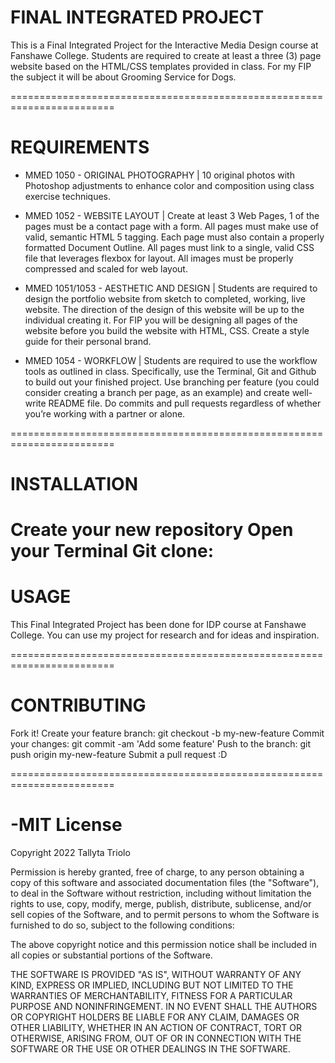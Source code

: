 # FINAL INTEGRATED PROJECT
This is a Final Integrated Project for the Interactive Media Design course at Fanshawe College. Students are required to create at least a three (3) page website based on the HTML/CSS templates provided in class. For my FIP the subject it will be about Grooming Service for Dogs.

========================================================================

# REQUIREMENTS
- MMED 1050 - ORIGINAL PHOTOGRAPHY | 10 original photos with Photoshop adjustments to enhance color and composition using class exercise techniques.

- MMED 1052 - WEBSITE LAYOUT | Create at least 3 Web Pages, 1 of the pages must be a contact page with a form. All pages must make use of valid, semantic HTML 5 tagging. Each page must also contain a properly formatted Document Outline. All pages must link to a single, valid CSS file that leverages flexbox for layout. All images must be properly compressed and scaled for web layout.

- MMED 1051/1053 - AESTHETIC AND DESIGN | Students are required to design the portfolio website from sketch to completed, working, live website. The direction of the design of this website will be up to the individual creating it. For FIP you will be designing all pages of the website before you build the website with HTML, CSS. Create a style guide for their personal brand.

- MMED 1054 - WORKFLOW | Students are required to use the workflow tools as outlined in class. Specifically, use the Terminal, Git and Github to build out your finished project. Use branching per feature (you could consider creating a branch per page, as an example) and create well-write README file. Do commits and pull requests regardless of whether you’re working with a partner or alone.

========================================================================

# INSTALLATION
Create your new repository
Open your Terminal
Git clone:
========================================================================

# USAGE
This Final Integrated Project has been done for IDP course at Fanshawe College. You can use my project for research and for ideas and inspiration.

========================================================================

# CONTRIBUTING
Fork it! Create your feature branch: git checkout -b my-new-feature Commit your changes: git commit -am 'Add some feature' Push to the branch: git push origin my-new-feature Submit a pull request :D

========================================================================

# -MIT License
Copyright 2022 Tallyta Triolo

Permission is hereby granted, free of charge, to any person obtaining a copy of this software and associated documentation files (the "Software"), to deal in the Software without restriction, including without limitation the rights to use, copy, modify, merge, publish, distribute, sublicense, and/or sell copies of the Software, and to permit persons to whom the Software is furnished to do so, subject to the following conditions:

The above copyright notice and this permission notice shall be included in all copies or substantial portions of the Software.

THE SOFTWARE IS PROVIDED "AS IS", WITHOUT WARRANTY OF ANY KIND, EXPRESS OR IMPLIED, INCLUDING BUT NOT LIMITED TO THE WARRANTIES OF MERCHANTABILITY, FITNESS FOR A PARTICULAR PURPOSE AND NONINFRINGEMENT. IN NO EVENT SHALL THE AUTHORS OR COPYRIGHT HOLDERS BE LIABLE FOR ANY CLAIM, DAMAGES OR OTHER LIABILITY, WHETHER IN AN ACTION OF CONTRACT, TORT OR OTHERWISE, ARISING FROM, OUT OF OR IN CONNECTION WITH THE SOFTWARE OR THE USE OR OTHER DEALINGS IN THE SOFTWARE.